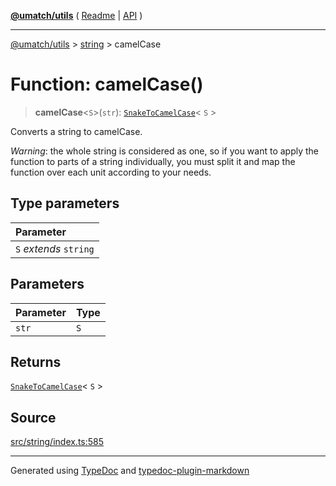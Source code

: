 [**@umatch/utils**](../../README.md) ( [Readme](../../README.md) \| [API](../../API.md) )

---

[@umatch/utils](../../API.md) > [string](../README.md) > camelCase

# Function: camelCase()

> **camelCase**\<`S`\>(`str`): [`SnakeToCamelCase`](../type-aliases/type-alias.SnakeToCamelCase.md)\< `S` \>

Converts a string to camelCase.

_Warning_: the whole string is considered as one, so if you want to
apply the function to parts of a string individually, you must
split it and map the function over each unit according to your needs.

## Type parameters

| Parameter              |
| :--------------------- |
| `S` _extends_ `string` |

## Parameters

| Parameter | Type |
| :-------- | :--- |
| `str`     | `S`  |

## Returns

[`SnakeToCamelCase`](../type-aliases/type-alias.SnakeToCamelCase.md)\< `S` \>

## Source

[src/string/index.ts:585](https://github.com/umatch-oficial/utils/blob/106c322/src/string/index.ts#L585)

---

Generated using [TypeDoc](https://typedoc.org/) and [typedoc-plugin-markdown](https://www.npmjs.com/package/typedoc-plugin-markdown)
